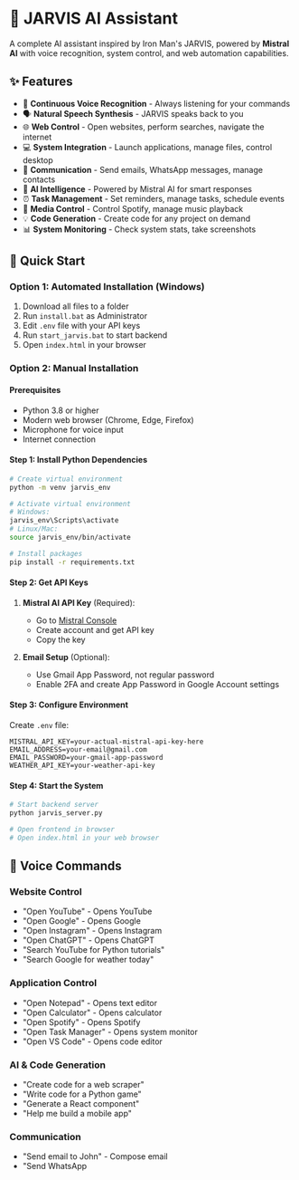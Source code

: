 # 🤖 JARVIS AI Assistant

A complete AI assistant inspired by Iron Man's JARVIS, powered by **Mistral AI** with voice recognition, system control, and web automation capabilities.

## ✨ Features

- 🎤 **Continuous Voice Recognition** - Always listening for your commands
- 🗣️ **Natural Speech Synthesis** - JARVIS speaks back to you
- 🌐 **Web Control** - Open websites, perform searches, navigate the internet  
- 💻 **System Integration** - Launch applications, manage files, control desktop
- 📧 **Communication** - Send emails, WhatsApp messages, manage contacts
- 🧠 **AI Intelligence** - Powered by Mistral AI for smart responses
- ⏰ **Task Management** - Set reminders, manage tasks, schedule events
- 🎵 **Media Control** - Control Spotify, manage music playback
- 💡 **Code Generation** - Create code for any project on demand
- 📊 **System Monitoring** - Check system stats, take screenshots

## 🚀 Quick Start

### Option 1: Automated Installation (Windows)
1. Download all files to a folder
2. Run `install.bat` as Administrator
3. Edit `.env` file with your API keys
4. Run `start_jarvis.bat` to start backend
5. Open `index.html` in your browser

### Option 2: Manual Installation

#### Prerequisites
- Python 3.8 or higher
- Modern web browser (Chrome, Edge, Firefox)
- Microphone for voice input
- Internet connection

#### Step 1: Install Python Dependencies
```bash
# Create virtual environment
python -m venv jarvis_env

# Activate virtual environment
# Windows:
jarvis_env\Scripts\activate
# Linux/Mac:
source jarvis_env/bin/activate

# Install packages
pip install -r requirements.txt
```

#### Step 2: Get API Keys
1. **Mistral AI API Key** (Required):
   - Go to [Mistral Console](https://console.mistral.ai/)
   - Create account and get API key
   - Copy the key

2. **Email Setup** (Optional):
   - Use Gmail App Password, not regular password
   - Enable 2FA and create App Password in Google Account settings

#### Step 3: Configure Environment
Create `.env` file:
```env
MISTRAL_API_KEY=your-actual-mistral-api-key-here
EMAIL_ADDRESS=your-email@gmail.com
EMAIL_PASSWORD=your-gmail-app-password
WEATHER_API_KEY=your-weather-api-key
```

#### Step 4: Start the System
```bash
# Start backend server
python jarvis_server.py

# Open frontend in browser
# Open index.html in your web browser
```

## 🎯 Voice Commands

### Website Control
- "Open YouTube" - Opens YouTube
- "Open Google" - Opens Google  
- "Open Instagram" - Opens Instagram
- "Open ChatGPT" - Opens ChatGPT
- "Search YouTube for Python tutorials"
- "Search Google for weather today"

### Application Control
- "Open Notepad" - Opens text editor
- "Open Calculator" - Opens calculator
- "Open Spotify" - Opens Spotify
- "Open Task Manager" - Opens system monitor
- "Open VS Code" - Opens code editor

### AI & Code Generation  
- "Create code for a web scraper"
- "Write code for a Python game"
- "Generate a React component"
- "Help me build a mobile app"

### Communication
- "Send email to John" - Compose email
- "Send WhatsApp